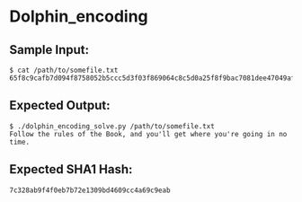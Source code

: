 # Dolphin_encoding

## Sample Input:

```
$ cat /path/to/somefile.txt
65f8c9cafb7d094f8758052b5ccc5d3f03f869064c8c5d0a25f8f9bac7081dee47049afa5c78cdce0378594b077d8d5e2858059bfb5d792f570479fa9bec7d0a97e805eafb084e9ed758e5
```
## Expected Output:

```
$ ./dolphin_encoding_solve.py /path/to/somefile.txt
Follow the rules of the Book, and you'll get where you're going in no time.
```
## Expected SHA1 Hash:

```
7c328ab9f4f0eb7b72e1309bd4609cc4a69c9eab
```
